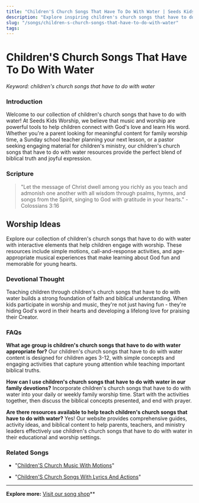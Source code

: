 ```yaml
---
title: "Children'S Church Songs That Have To Do With Water | Seeds Kids Worship"
description: "Explore inspiring children's church songs that have to do with water for children's worship and faith development. Biblical music resources for families and ministry."
slug: "/songs/children-s-church-songs-that-have-to-do-with-water"
tags:
---
```


# Children'S Church Songs That Have To Do With Water

_Keyword: children's church songs that have to do with water_

### Introduction

Welcome to our collection of children's church songs that have to do with water! At Seeds Kids Worship, we believe that music and worship are powerful tools to help children connect with God's love and learn His word. Whether you're a parent looking for meaningful content for family worship time, a Sunday school teacher planning your next lesson, or a pastor seeking engaging material for children's ministry, our children's church songs that have to do with water resources provide the perfect blend of biblical truth and joyful expression.

### Scripture

> "Let the message of Christ dwell among you richly as you teach and admonish one another with all wisdom through psalms, hymns, and songs from the Spirit, singing to God with gratitude in your hearts." - Colossians 3:16

## Worship Ideas

Explore our collection of children's church songs that have to do with water with interactive elements that help children engage with worship. These resources include simple motions, call-and-response activities, and age-appropriate musical experiences that make learning about God fun and memorable for young hearts.

### Devotional Thought

Teaching children through children's church songs that have to do with water builds a strong foundation of faith and biblical understanding. When kids participate in worship and music, they're not just having fun - they're hiding God's word in their hearts and developing a lifelong love for praising their Creator.

### FAQs

**What age group is children's church songs that have to do with water appropriate for?**
Our children's church songs that have to do with water content is designed for children ages 3-12, with simple concepts and engaging activities that capture young attention while teaching important biblical truths.

**How can I use children's church songs that have to do with water in our family devotions?**
Incorporate children's church songs that have to do with water into your daily or weekly family worship time. Start with the activities together, then discuss the biblical concepts presented, and end with prayer.

**Are there resources available to help teach children's church songs that have to do with water?**
Yes! Our website provides comprehensive guides, activity ideas, and biblical content to help parents, teachers, and ministry leaders effectively use children's church songs that have to do with water in their educational and worship settings.

### Related Songs

- "[Children'S Church Music With Motions](/songs/children-s-church-music-with-motions/)"

- "[Children'S Church Songs With Lyrics And Actions](/songs/children-s-church-songs-with-lyrics-and-actions/)"

---

**Explore more:** [Visit our song shop](https://seedskidsworship.com/shop)**

<!-- Schema Markup -->
<script type="application/ld+json">
{
  "@context": "https://schema.org",
  "@type": "MusicRecording",
  "name": "Children'S Church Songs That Have To Do With Water",
  "byArtist": {
    "@type": "MusicGroup",
    "name": "Seeds Kids Worship"
  },
  "isFamilyFriendly": true,
  "url": "https://seedskidsworship.com/songs/children-s-church-songs-that-have-to-do-with-water/"
}
</script>